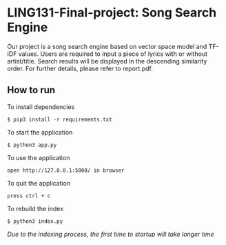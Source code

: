 # LING131-Final-project: Song Search Engine

Our project is a song search engine based on vector space model and TF-IDF values. Users are required to input a piece of
lyrics with or without artist/title. Search results will be displayed in the descending similarity order. For further 
details, please refer to report.pdf.
    
## How to run
To install dependencies

    $ pip3 install -r requirements.txt

To start the application 
    
    $ python3 app.py

To use the application 
    
    open http://127.0.0.1:5000/ in browser 

To quit the application
    
    press ctrl + c

To rebuild the index

    $ python3 index.py
    
_Due to the indexing process, the first time to startup will take longer time_
